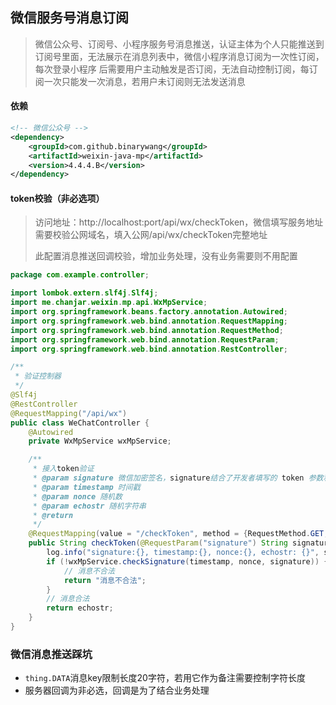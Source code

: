 ## 微信服务号消息订阅

> 微信公众号、订阅号、小程序服务号消息推送，认证主体为个人只能推送到订阅号里面，无法展示在消息列表中，微信小程序消息订阅为一次性订阅，每次登录小程序
> 后需要用户主动触发是否订阅，无法自动控制订阅，每订阅一次只能发一次消息，若用户未订阅则无法发送消息

#### 依赖

```xml
<!-- 微信公众号 -->
<dependency>
    <groupId>com.github.binarywang</groupId>
    <artifactId>weixin-java-mp</artifactId>
    <version>4.4.4.B</version>
</dependency>
```

#### token校验（非必选项）

> 访问地址：http://localhost:port/api/wx/checkToken，微信填写服务地址需要校验公网域名，填入公网/api/wx/checkToken完整地址
>
> 此配置消息推送回调校验，增加业务处理，没有业务需要则不用配置

```java
package com.example.controller;

import lombok.extern.slf4j.Slf4j;
import me.chanjar.weixin.mp.api.WxMpService;
import org.springframework.beans.factory.annotation.Autowired;
import org.springframework.web.bind.annotation.RequestMapping;
import org.springframework.web.bind.annotation.RequestMethod;
import org.springframework.web.bind.annotation.RequestParam;
import org.springframework.web.bind.annotation.RestController;

/**
 * 验证控制器
 */
@Slf4j
@RestController
@RequestMapping("/api/wx")
public class WeChatController {
    @Autowired
    private WxMpService wxMpService;

    /**
     * 接入token验证
     * @param signature 微信加密签名，signature结合了开发者填写的 token 参数和请求中的 timestamp 参数、nonce参数。
     * @param timestamp 时间戳
     * @param nonce 随机数
     * @param echostr 随机字符串
     * @return
     */
    @RequestMapping(value = "/checkToken", method = {RequestMethod.GET, RequestMethod.POST})
    public String checkToken(@RequestParam("signature") String signature, @RequestParam("timestamp") String timestamp, @RequestParam("nonce") String nonce, @RequestParam("echostr") String echostr) {
        log.info("signature:{}, timestamp:{}, nonce:{}, echostr: {}", signature, timestamp, nonce, echostr);
        if (!wxMpService.checkSignature(timestamp, nonce, signature)) {
            // 消息不合法
            return "消息不合法";
        }
        // 消息合法
        return echostr;
    }
}

```





### 微信消息推送踩坑

* `thing.DATA`消息key限制长度20字符，若用它作为备注需要控制字符长度
* 服务器回调为非必选，回调是为了结合业务处理